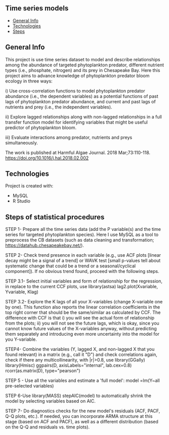 ## Time series models
* [General Info](#general-info)
* [Technologies](#technologies)
* [Steps](#steps)

## General Info

This project is use time series dataset to model and describe relationships among the abundance of targeted phytoplankton predator, different nutrient types (i.e., phosphate, nitrogen) and its prey in Chesapeake Bay. Here this project aims to advance knowledge of phytoplankton predator bloom ecology in three ways:
	
i) Use cross-correlation functions to model phytoplankton predator abundance (i.e., the dependent variables) as a potential functions of past lags of phytoplankton predator abundance, and current and past lags of nutrients and prey (i.e., the independent variables). 

ii) Explore lagged relationships along with non-lagged relationships in a full transfer function model for identifying variables that might be useful predictor of phytoplankton bloom.

iii) Evaluate interactions among predator, nutrients and preys simultaneously.


The work is published at Harmful Algae Journal. 2018 Mar;73:110-118. https://doi.org/10.1016/j.hal.2018.02.002

## Technologies 

Project is created with:
* MySQL 
* R Studio

## Steps of statistical procedures

STEP 1- Prepare all the time series data (add the P variable(s) and the time series for targeted phytoplankton species). Here I use MySQL as a tool to preprocess the CB datasets (such as data cleaning and transformation; https://datahub.chesapeakebay.net/). 

STEP 2- Check trend presence in each variable (e.g., use ACF plots [linear decay might be a signal of a trend] or WAVK test [small p-values tell about systematic change that could be a trend or a seasonal/cyclical component]).
If no obvious trend found, proceed with the following steps.

STEP 3.1- Select initial variables and form of relationship for the regression, in replace to the current CCF plots, use library(astsa)
lag2.plot(Xvariable, Yvariable, Klag)

STEP 3.2- Explore the K lags of all your X-variables (change X-variable one by one). This function also reports the linear correlation coefficients in the top right corner that should be the same/similar as calculated by CCF. The difference with CCF is that i) you will see the actual form of relationship from the plots; ii) you will not see the future lags, which is okay, since you cannot know future values of the X-variables anyway, without predicting them separately and introducing even more uncertainty into the model for you Y-variable.

STEP4- Combine the variables (Y, lagged X, and non-lagged X that you found relevant) in a matrix (e.g., call it "D") and check correlations again, check if there any multicollinearity, with |r|>0.8, use
library(GGally)
library(Hmisc)
ggpairs(D, axisLabels="internal", lab.cex=0.8)
rcorr(as.matrix(D), type="pearson")

STEP 5 - Use all the variables and estimate a 'full model':
model =lm(Y~all pre-selected variables)

STEP 6-Use 
library(MASS)
stepAIC(model)
to automatically shrink the model by selecting variables based on AIC.

STEP 7- Do diagnostics checks for the new model's residuals (ACF, PACF, Q-Q plots, etc.). If needed, you can incorporate ARMA structure at this stage (based on ACF and PACF), as well as a different distribution (based on the Q-Q and residuals vs. time plots). 